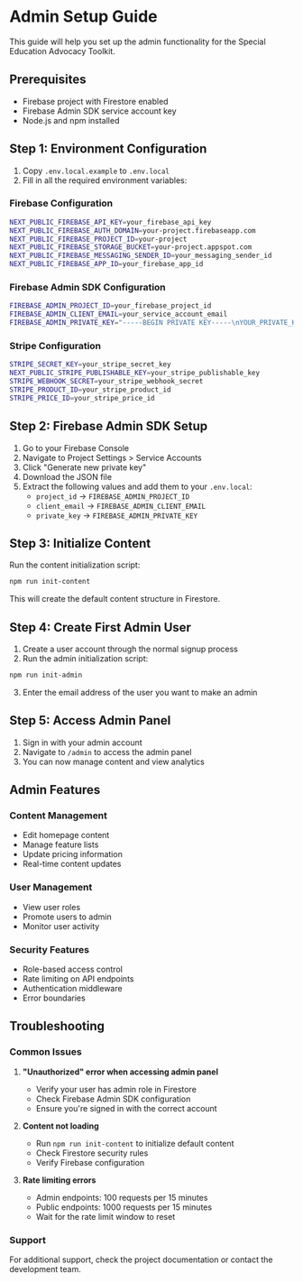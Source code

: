 # Admin Setup Guide

This guide will help you set up the admin functionality for the Special Education Advocacy Toolkit.

## Prerequisites

- Firebase project with Firestore enabled
- Firebase Admin SDK service account key
- Node.js and npm installed

## Step 1: Environment Configuration

1. Copy `.env.local.example` to `.env.local`
2. Fill in all the required environment variables:

### Firebase Configuration
```bash
NEXT_PUBLIC_FIREBASE_API_KEY=your_firebase_api_key
NEXT_PUBLIC_FIREBASE_AUTH_DOMAIN=your-project.firebaseapp.com
NEXT_PUBLIC_FIREBASE_PROJECT_ID=your-project
NEXT_PUBLIC_FIREBASE_STORAGE_BUCKET=your-project.appspot.com
NEXT_PUBLIC_FIREBASE_MESSAGING_SENDER_ID=your_messaging_sender_id
NEXT_PUBLIC_FIREBASE_APP_ID=your_firebase_app_id
```

### Firebase Admin SDK Configuration
```bash
FIREBASE_ADMIN_PROJECT_ID=your_firebase_project_id
FIREBASE_ADMIN_CLIENT_EMAIL=your_service_account_email
FIREBASE_ADMIN_PRIVATE_KEY="-----BEGIN PRIVATE KEY-----\nYOUR_PRIVATE_KEY_HERE\n-----END PRIVATE KEY-----"
```

### Stripe Configuration
```bash
STRIPE_SECRET_KEY=your_stripe_secret_key
NEXT_PUBLIC_STRIPE_PUBLISHABLE_KEY=your_stripe_publishable_key
STRIPE_WEBHOOK_SECRET=your_stripe_webhook_secret
STRIPE_PRODUCT_ID=your_stripe_product_id
STRIPE_PRICE_ID=your_stripe_price_id
```

## Step 2: Firebase Admin SDK Setup

1. Go to your Firebase Console
2. Navigate to Project Settings > Service Accounts
3. Click "Generate new private key"
4. Download the JSON file
5. Extract the following values and add them to your `.env.local`:
   - `project_id` → `FIREBASE_ADMIN_PROJECT_ID`
   - `client_email` → `FIREBASE_ADMIN_CLIENT_EMAIL`
   - `private_key` → `FIREBASE_ADMIN_PRIVATE_KEY`

## Step 3: Initialize Content

Run the content initialization script:

```bash
npm run init-content
```

This will create the default content structure in Firestore.

## Step 4: Create First Admin User

1. Create a user account through the normal signup process
2. Run the admin initialization script:

```bash
npm run init-admin
```

3. Enter the email address of the user you want to make an admin

## Step 5: Access Admin Panel

1. Sign in with your admin account
2. Navigate to `/admin` to access the admin panel
3. You can now manage content and view analytics

## Admin Features

### Content Management
- Edit homepage content
- Manage feature lists
- Update pricing information
- Real-time content updates

### User Management
- View user roles
- Promote users to admin
- Monitor user activity

### Security Features
- Role-based access control
- Rate limiting on API endpoints
- Authentication middleware
- Error boundaries

## Troubleshooting

### Common Issues

1. **"Unauthorized" error when accessing admin panel**
   - Verify your user has admin role in Firestore
   - Check Firebase Admin SDK configuration
   - Ensure you're signed in with the correct account

2. **Content not loading**
   - Run `npm run init-content` to initialize default content
   - Check Firestore security rules
   - Verify Firebase configuration

3. **Rate limiting errors**
   - Admin endpoints: 100 requests per 15 minutes
   - Public endpoints: 1000 requests per 15 minutes
   - Wait for the rate limit window to reset

### Support

For additional support, check the project documentation or contact the development team.